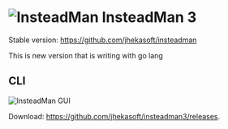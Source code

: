 ![InsteadMan](https://github.com/jhekasoft/insteadman3/raw/master/resources/images/logo32x32.png "InsteadMan") 
InsteadMan 3
============

Stable version: https://github.com/jhekasoft/insteadman

This is new version that is writing with go lang


CLI
---

![InsteadMan GUI](https://github.com/jhekasoft/insteadman3/raw/master/resources/images/cli-3_0_1-screenshot.png "InsteadMan GUI")

Download: https://github.com/jhekasoft/insteadman3/releases.
